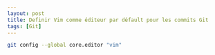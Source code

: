 ```yaml
---
layout: post
title: Definir Vim comme éditeur par défault pour les commits Git
tags: [Git]
---
```


```bash
git config --global core.editor "vim"
```
